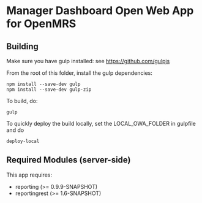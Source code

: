 # Manager Dashboard Open Web App for OpenMRS

## Building

Make sure you have gulp installed: see https://github.com/gulpjs

From the root of this folder, install the gulp dependencies:

    npm install --save-dev gulp
    npm install --save-dev gulp-zip

To build, do:

    gulp

To quickly deploy the build locally, set the LOCAL_OWA_FOLDER in gulpfile and do

    deploy-local


## Required Modules (server-side)

This app requires:

* reporting (>= 0.9.9-SNAPSHOT)
* reportingrest (>= 1.6-SNAPSHOT)

